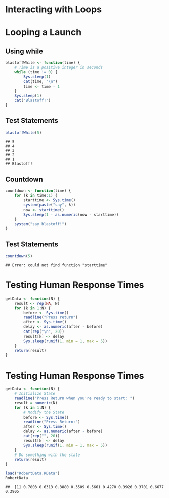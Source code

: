 Interacting with Loops
========================================================

# Looping a Launch
 
## Using while

```r
blastoffWhile <- function(time) {
    # Time is a positive integer in seconds
    while (time != 0) {
        Sys.sleep(1)
        cat(time, "\n")
        time <- time - 1
    }
    Sys.sleep(1)
    cat("Blastoff!")
}
```


## Test Statements

```r
blastoffWhile(5)
```

```
## 5 
## 4 
## 3 
## 2 
## 1 
## Blastoff!
```


## Countdown

```r
countdown <- function(time) {
    for (k in time:1) {
        starttime <- Sys.time()
        system(paste("say", k))
        now <- starttime()
        Sys.sleep(1 - as.numeric(now - starttime))
    }
    system("say blastoff!")
}
```


## Test Statements

```r
countdown(5)
```

```
## Error: could not find function "starttime"
```


# Testing Human Response Times

```r
getData <- function(N) {
    result <- rep(NA, N)
    for (k in 1:N) {
        before <- Sys.time()
        readline("Press return")
        after <- Sys.time()
        delay <- as.numeric(after - before)
        cat(rep("\n", 20))
        result[k] <- delay
        Sys.sleep(runif(1, min = 1, max = 5))
    }
    return(result)
}
```


# Testing Human Response Times

```r
getData <- function(N) {
    # Initialize State
    readline("Press Return when you're ready to start: ")
    result = numeric(N)
    for (k in 1:N) {
        # Modify the State
        before <- Sys.time()
        readline("Press Return:")
        after <- Sys.time()
        delay <- as.numeric(after - before)
        cat(rep("", 20))
        result[k] <- delay
        Sys.sleep(runif(1, min = 1, max = 5))
    }
    # Do something with the state
    return(result)
}
```



```r
load("RobertData.RData")
RobertData
```

```
##  [1] 0.7803 0.6313 0.3880 0.3509 0.5661 0.4270 0.3926 0.3701 0.6677 0.3905
```

